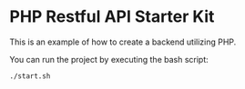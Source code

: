 # PHP Restful API Starter Kit

This is an example of how to create a backend utilizing PHP.

You can run the project by executing the bash script:

```
./start.sh
```

